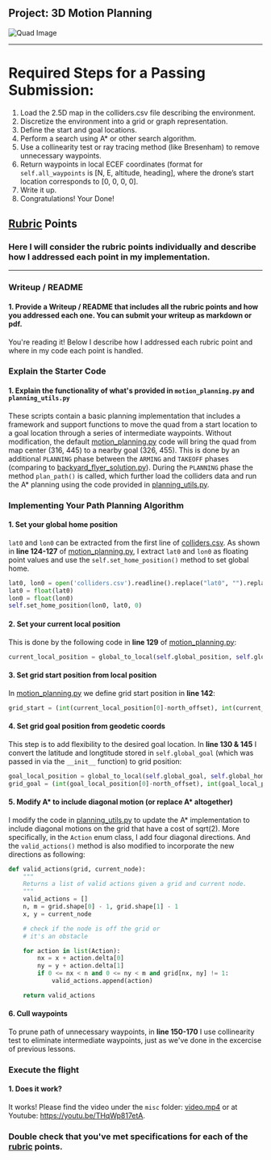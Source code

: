 ## Project: 3D Motion Planning
![Quad Image](./misc/enroute.png)

---


# Required Steps for a Passing Submission:
1. Load the 2.5D map in the colliders.csv file describing the environment.
2. Discretize the environment into a grid or graph representation.
3. Define the start and goal locations.
4. Perform a search using A* or other search algorithm.
5. Use a collinearity test or ray tracing method (like Bresenham) to remove unnecessary waypoints.
6. Return waypoints in local ECEF coordinates (format for `self.all_waypoints` is [N, E, altitude, heading], where the drone’s start location corresponds to [0, 0, 0, 0].
7. Write it up.
8. Congratulations!  Your Done!

## [Rubric](https://review.udacity.com/#!/rubrics/1534/view) Points
### Here I will consider the rubric points individually and describe how I addressed each point in my implementation.  

---
### Writeup / README

#### 1. Provide a Writeup / README that includes all the rubric points and how you addressed each one.  You can submit your writeup as markdown or pdf.  

You're reading it! Below I describe how I addressed each rubric point and where in my code each point is handled.

### Explain the Starter Code

#### 1. Explain the functionality of what's provided in `motion_planning.py` and `planning_utils.py`
These scripts contain a basic planning implementation that includes a framework and support functions to move the quad from a start location to a goal location through a series of intermediate waypoints. Without modification, the default [motion_planning.py](motion_planning.py) code will bring the quad from map center (316, 445) to a nearby goal (326, 455). This is done by an additional `PLANNING` phase between the `ARMING` and `TAKEOFF` phases (comparing to [backyard_flyer_solution.py](backyard_flyer_solution.py)). During the `PLANNING` phase the method `plan_path()` is called, which further load the colliders data and run the A* planning using the code provided in [planning_utils.py](planning_utils.py).

### Implementing Your Path Planning Algorithm

#### 1. Set your global home position
`lat0` and `lon0` can be extracted from the first line of [colliders.csv](colliders.csv). As shown in **line 124-127** of [motion_planning.py](motion_planning.py), I extract `lat0` and `lon0` as floating point values and use the `self.set_home_position()` method to set global home.
```python
lat0, lon0 = open('colliders.csv').readline().replace("lat0", "").replace("lon0", "").strip().split(",")
lat0 = float(lat0)
lon0 = float(lon0)
self.set_home_position(lon0, lat0, 0)
```

#### 2. Set your current local position
This is done by the following code in **line 129** of [motion_planning.py](motion_planning.py):
```python
current_local_position = global_to_local(self.global_position, self.global_home)
```

#### 3. Set grid start position from local position
In [motion_planning.py](motion_planning.py) we define grid start position in **line 142**:
```python
grid_start = (int(current_local_position[0]-north_offset), int(current_local_position[1]-east_offset))
```

#### 4. Set grid goal position from geodetic coords
This step is to add flexibility to the desired goal location. In **line 130 & 145** I convert the latitude and longtitude stored in `self.global_goal` (which was passed in via the `__init__` function) to grid position:
```python
goal_local_position = global_to_local(self.global_goal, self.global_home)
grid_goal = (int(goal_local_position[0]-north_offset), int(goal_local_position[1]-east_offset))
```

#### 5. Modify A* to include diagonal motion (or replace A* altogether)
I modify the code in [planning_utils.py](planning_utils.py) to update the A* implementation to include diagonal motions on the grid that have a cost of sqrt(2). More specifically, in the `Action` enum class, I add four diagonal directions. And the `valid_actions()` method is also modified to incorporate the new directions as following:
```python
def valid_actions(grid, current_node):
    """
    Returns a list of valid actions given a grid and current node.
    """
    valid_actions = []
    n, m = grid.shape[0] - 1, grid.shape[1] - 1
    x, y = current_node

    # check if the node is off the grid or
    # it's an obstacle

    for action in list(Action):
        nx = x + action.delta[0]
        ny = y + action.delta[1]
        if 0 <= nx < n and 0 <= ny < m and grid[nx, ny] != 1:
            valid_actions.append(action)

    return valid_actions
```

#### 6. Cull waypoints 
To prune path of unnecessary waypoints, in **line 150-170** I use collinearity test to eliminate intermediate waypoints, just as we've done in the excercise of previous lessons.



### Execute the flight
#### 1. Does it work?
It works! Please find the video under the `misc` folder: [video.mp4](misc/video.mp4) or at Youtube: <https://youtu.be/THqWp817etA>.

### Double check that you've met specifications for each of the [rubric](https://review.udacity.com/#!/rubrics/1534/view) points.
